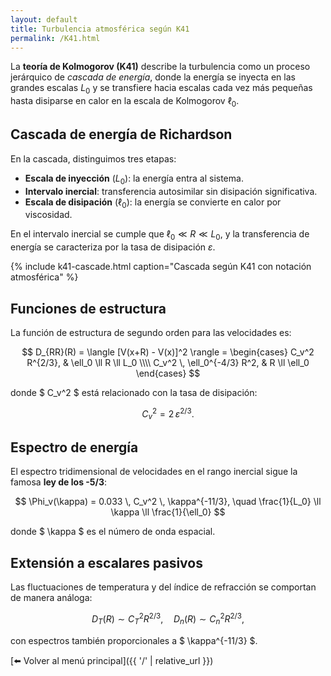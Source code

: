 ```yaml
---
layout: default
title: Turbulencia atmosférica según K41
permalink: /K41.html
---
```


La **teoría de Kolmogorov (K41)** describe la turbulencia como un proceso
jerárquico de *cascada de energía*, donde la energía se inyecta en las grandes escalas
$L_0$ y se transfiere hacia escalas cada vez más pequeñas hasta disiparse en calor
en la escala de Kolmogorov $\ell_0$.

## Cascada de energía de Richardson

En la cascada, distinguimos tres etapas:

- **Escala de inyección** ($L_0$): la energía entra al sistema.
- **Intervalo inercial**: transferencia autosimilar sin disipación significativa.
- **Escala de disipación** ($\ell_0$): la energía se convierte en calor por viscosidad.

En el intervalo inercial se cumple que $\ell_0 \ll R \ll L_0$, y la transferencia de energía se
caracteriza por la tasa de disipación $\varepsilon$.

{% include k41-cascade.html caption="Cascada según K41 con notación atmosférica" %}

## Funciones de estructura

La función de estructura de segundo orden para las velocidades es:

$$
D_{RR}(R) = \langle [V(x+R) - V(x)]^2 \rangle =
\begin{cases}
  C_v^2 R^{2/3}, & \ell_0 \ll R \ll L_0 \\\\
  C_v^2 \, \ell_0^{-4/3} R^2, & R \ll \ell_0
\end{cases}
$$

donde $ C_v^2 $ está relacionado con la tasa de disipación:

$$
C_v^2 = 2 \, \varepsilon^{2/3}.
$$

## Espectro de energía

El espectro tridimensional de velocidades en el rango inercial sigue la famosa
**ley de los -5/3**:

$$
\Phi_v(\kappa) = 0.033 \, C_v^2 \, \kappa^{-11/3}, \quad
\frac{1}{L_0} \ll \kappa \ll \frac{1}{\ell_0}
$$

donde $ \kappa $ es el número de onda espacial.

## Extensión a escalares pasivos

Las fluctuaciones de temperatura y del índice de refracción se comportan de manera análoga:

$$
D_T(R) \sim C_T^2 R^{2/3}, \quad
D_n(R) \sim C_n^2 R^{2/3},
$$

con espectros también proporcionales a $ \kappa^{-11/3} $.

[⬅️ Volver al menú principal]({{ '/' | relative_url }})


